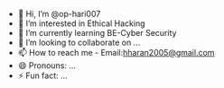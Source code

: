 - 👋 Hi, I’m @op-hari007
- 👀 I’m interested in Ethical Hacking
- 🌱 I’m currently learning BE-Cyber Security
- 💞️ I’m looking to collaborate on ...
- 📫 How to reach me - Email:hharan2005@gmail.com
- 😄 Pronouns: ...
- ⚡ Fun fact: ...

<!---
op-hari007/op-hari007 is a ✨ special ✨ repository because its `README.md` (this file) appears on your GitHub profile.
You can click the Preview link to take a look at your changes.
--->
